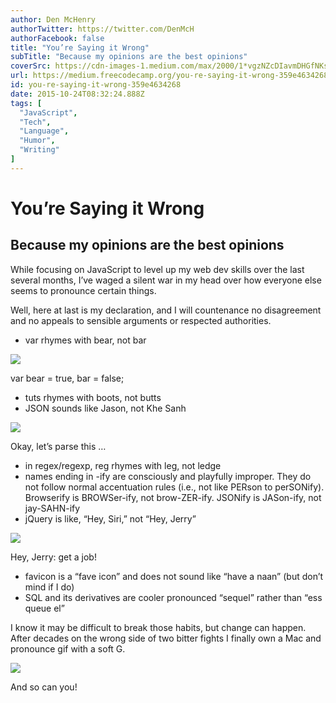 ```yaml
---
author: Den McHenry
authorTwitter: https://twitter.com/DenMcH
authorFacebook: false
title: "You’re Saying it Wrong"
subTitle: "Because my opinions are the best opinions"
coverSrc: https://cdn-images-1.medium.com/max/2000/1*vgzNZcDIavmDHGfNKs0sSw.jpeg
url: https://medium.freecodecamp.org/you-re-saying-it-wrong-359e4634268
id: you-re-saying-it-wrong-359e4634268
date: 2015-10-24T08:32:24.888Z
tags: [
  "JavaScript",
  "Tech",
  "Language",
  "Humor",
  "Writing"
]
---
```

# You’re Saying it Wrong

## Because my opinions are the best opinions

While focusing on JavaScript to level up my web dev skills over the last several months, I’ve waged a silent war in my head over how everyone else seems to pronounce certain things.

Well, here at last is my declaration, and I will countenance no disagreement and no appeals to sensible arguments or respected authorities.

*   var rhymes with bear, not bar



![](https://cdn-images-1.medium.com/max/1600/1*XZd1a-VGssYbpY90OHBtIg.jpeg)

var bear = true, bar = false;



*   tuts rhymes with boots, not butts
*   JSON sounds like Jason, not Khe Sanh



![](https://cdn-images-1.medium.com/max/1600/1*-xsBTvm-RvRT1wr-THlgRw.jpeg)

Okay, let’s parse this …



*   in regex/regexp, reg rhymes with leg, not ledge
*   names ending in -ify are consciously and playfully improper. They do not follow normal accentuation rules (i.e., not like PERson to perSONify). Browserify is BROWSer-ify, not brow-ZER-ify. JSONify is JASon-ify, not jay-SAHN-ify
*   jQuery is like, “Hey, Siri,” not “Hey, Jerry”



![](https://cdn-images-1.medium.com/max/1600/1*hXWcMUosfaA9K6aMwg69LA.jpeg)

Hey, Jerry: get a job!



*   favicon is a “fave icon” and does not sound like “have a naan” (but don’t mind if I do)
*   SQL and its derivatives are cooler pronounced “sequel” rather than “ess queue el”

I know it may be difficult to break those habits, but change can happen. After decades on the wrong side of two bitter fights I finally own a Mac and pronounce gif with a soft G.



![](https://cdn-images-1.medium.com/max/1600/1*kVUmFRv0yf25TpXcFU3rHw.gif)



And so can you!








